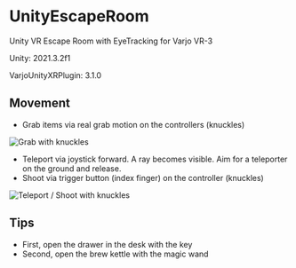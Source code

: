 # UnityEscapeRoom

Unity VR Escape Room with EyeTracking for Varjo VR-3

Unity: 2021.3.2f1

VarjoUnityXRPlugin: 3.1.0

## Movement

* Grab items via real grab motion on the controllers (knuckles)

![Grab with knuckles](grab.jpg)

* Teleport via joystick forward. A ray becomes visible. Aim for a teleporter on the ground and release.
* Shoot via trigger button (index finger) on the controller (knuckles)

![Teleport / Shoot with knuckles](teleport_shoot.jpg)

## Tips
* First, open the drawer in the desk with the key
* Second, open the brew kettle with the magic wand
